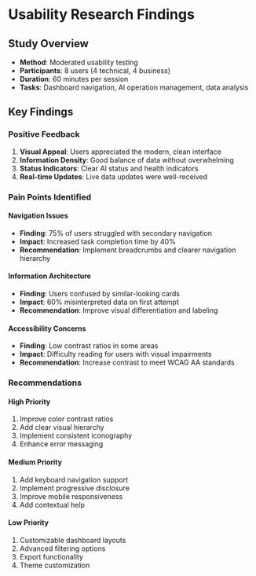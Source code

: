 # Usability Research Findings

## Study Overview
- **Method**: Moderated usability testing
- **Participants**: 8 users (4 technical, 4 business)
- **Duration**: 60 minutes per session
- **Tasks**: Dashboard navigation, AI operation management, data analysis

## Key Findings

### Positive Feedback
1. **Visual Appeal**: Users appreciated the modern, clean interface
2. **Information Density**: Good balance of data without overwhelming
3. **Status Indicators**: Clear AI status and health indicators
4. **Real-time Updates**: Live data updates were well-received

### Pain Points Identified

#### Navigation Issues
- **Finding**: 75% of users struggled with secondary navigation
- **Impact**: Increased task completion time by 40%
- **Recommendation**: Implement breadcrumbs and clearer navigation hierarchy

#### Information Architecture
- **Finding**: Users confused by similar-looking cards
- **Impact**: 60% misinterpreted data on first attempt
- **Recommendation**: Improve visual differentiation and labeling

#### Accessibility Concerns
- **Finding**: Low contrast ratios in some areas
- **Impact**: Difficulty reading for users with visual impairments
- **Recommendation**: Increase contrast to meet WCAG AA standards

### Recommendations

#### High Priority
1. Improve color contrast ratios
2. Add clear visual hierarchy
3. Implement consistent iconography
4. Enhance error messaging

#### Medium Priority
1. Add keyboard navigation support
2. Implement progressive disclosure
3. Improve mobile responsiveness
4. Add contextual help

#### Low Priority
1. Customizable dashboard layouts
2. Advanced filtering options
3. Export functionality
4. Theme customization